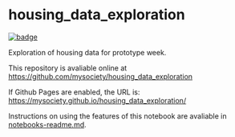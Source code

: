 
# housing_data_exploration

[![badge](https://mybinder.org/badge.svg)](https://mybinder.org/v2/gh/mysociety/housing_data_exploration/HEAD)

Exploration of housing data for prototype week.

This repository is avaliable online at https://github.com/mysociety/housing_data_exploration

If Github Pages are enabled, the URL is: https://mysociety.github.io/housing_data_exploration/

Instructions on using the features of this notebook are avaliable in [notebooks-readme.md](notebooks-readme.md).
